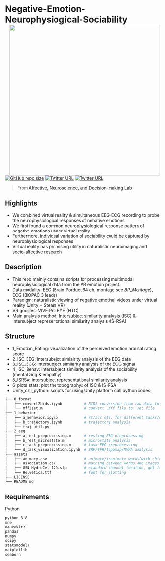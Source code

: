 # Negative-Emotion-Neurophysiogical-Sociability <img src="https://raw.githubusercontent.com/andlab-um/Emotion_Neurophysio_IS-RSA/main/demo.png" align="right" width="490px">

[![GitHub repo size](https://img.shields.io/github/languages/code-size/andlab-um/Emotion_Neurophysio_IS-RSA?color=brightgreen&label=repo%20size&logo=github)](https://github.com/andlab-um/Emotion_Neurophysio_IS-RSA)
[![Twitter URL](https://img.shields.io/twitter/url?label=%40ANDlab3&style=social&url=https%3A%2F%2Ftwitter.com%2Flizhn7)](https://twitter.com/ANDlab3)
[![Twitter URL](https://img.shields.io/twitter/url?label=%40ruien_wang&style=social&url=https%3A%2F%2Ftwitter.com%2Flizhn7)](https://twitter.com/ruien_wang)

> From [Affective, Neuroscience, and Decision-making Lab](https://andlab-um.com)



## Highlights
* We combined virtual reality & simultaneous EEG-ECG recording to probe the neurophysiological responses of nehative emotions
* We first found a common neurophysiological response pattern of negative emotions under virtual reality 
* Furthermore, individual variation of sociability could be captured by neurophysiological responses
* Virtual reality has promising utility in naturalistic neuroimaging and socio-affective research


## Description
* This repo mainly contains scripts for processing multimodal neurophysiological data from the VR emotion project. 
* Data modality: EEG (Brain Porduct 64 ch, montage see *BP_Montage*), ECG (BIOPAC 3 leads)
* Paradigm: naturalistic viewing of negative emotinal videos under virtual reality (Unity + Steam VR)
* VR googles: VIVE Pro EYE (HTC)
* Main analysis method: Intersubject similarity analysis (ISC) & Intersubject representational similarity analysis (IS-RSA)

## Structure 
* 1_Emotion_Rating: visualization of the perceived emotion arousal rating score
* 2_ISC_EEG: intersubejct simialrity analysis of the EEG data
* 3_ISC_ECG: intersubject similarity analysis of the ECG signal
* 4_ISC_Behav: intersubject similarity analysis of the sociability (mentalizing & empathy)
* 5_ISRSA: intersubject representational similarity analysis 
* 6_plots_stats: plot the topographys of ISC & IS-RSA
* Unity_call_python: scripts for using Unity platform call python codes

```bash
├── 0_format
│   ├── convert2bids.ipynb          # BIDS conversion from raw data to BIDS
│   └── mff2set.m                   # convert .mff file to .set file
├── 1_behavior
│   ├── a_behavior.ipynb            # rt/acc etc. for different tasks/conditions
│   ├── b_trajectory.ipynb          # trajectory analysis
│   └── traj_util.py
├── 2_eeg
│   ├── a_rest_preprocessing.m      # resting EEG preprocessing
│   ├── b_rest_microstate.m         # microstate analysis
│   ├── c_task_preprocessing.m      # task EEG preprocessing
│   └── d_task_visualization.ipynb  # ERP/TFR/topomap/MVPA analysis
├── assets
│   ├── animacy.csv                 # animate/inanimate words(with chinese and corresponding english version)
│   ├── association.csv             # mathing between words and images
│   ├── GSN-HydroCel-129.sfp        # standard channel location, get from MNE
│   └── Helvetica.ttf               # font for plotting
├── LICENSE
└── README.md
```
## Requirements

Python

```bash
python 3.8
mne
neurokit2
pandas
numpy
scipy
statsmodels
matplotlib
seaborn

```
